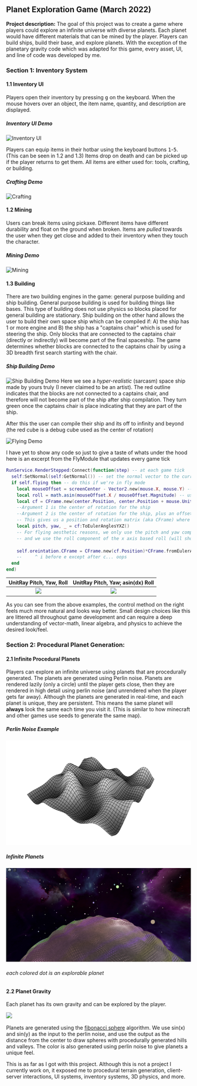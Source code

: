 ## Planet Exploration Game (March 2022)
**Project description:** The goal of this project was to create a game where players could explore an infinite universe with diverse planets. Each planet would have different materials that can be mined by the player. Players can build ships, build their base, and explore planets. With the exception of the planetary gravity code which was adapted for this game, every asset, UI, and line of code was developed by me.

### Section 1:  Inventory System
#### 1.1 Inventory UI
Players open their inventory by pressing <kbd>g</kbd> on the keyboard. When the mouse hovers over an object, the item name, quantity, and description are displayed.
##### Inventory UI Demo
![Inventory UI](https://lh5.googleusercontent.com/rQqQz0kEEIEoqUMlmpGMyG7zu2gfI6fnFJ8801PCaVSQmoxBcFCkLazrroLaK-2FSe0=w2400)

Players can equip items in their hotbar using the keyboard buttons <kbd>1</kbd>-<kbd>5</kbd>. (This can be seen in 1.2 and 1.3) Items drop on death and can be picked up if the player returns to get them. All items are either used for: tools, crafting, or building.

##### Crafting Demo
![Crafting](https://lh4.googleusercontent.com/5X3poHfc8QsjL6MThtwczlRFE3r17UEf489up88daNjGMvjHlGXaGGNgSCIu6riZWtU=w2400)

#### 1.2 Mining
Users can break items using pickaxe. Different items have different durability and float on the ground when broken. Items are *pulled* towards the user when they get close and added to their inventory when they touch the character.

##### Mining Demo
![Mining](https://lh4.googleusercontent.com/d8ZZA-CEF34t4iXrueOdlicw3sPZ4UfCUttnhbrLCj0JqeBi4pGMQ75x9ao0pG9T0ks=w2400)

#### 1.3 Building
There are two building engines in the game: general purpose building and ship building. General purpose building is used for building things like bases. This type of building does not use physics so blocks placed for general building are stationary. Ship building on the other hand allows the user to build their own space ship which can be compiled if: A) the ship has 1 or more engine and B) the ship has a "captains chair" which is used for steering the ship. Only blocks that are connected to the captains chair (directly or indirectly) will become part of the final spaceship. The game determines whether blocks are connected to the captains chair by using a 3D breadth first search starting with the chair. 

##### Ship Building Demo
![Ship Building Demo](https://lh4.googleusercontent.com/MdoiOzlV8AnvwQpIvk3ywJ6YAH8h0KzINd5MWPmZTpl3TJnSuA-0Gpir3YZD2o6GvZI=w2400)
Here we see a *hyper-realistic* (sarcasm) space ship made by yours truly (I never claimed to be an artist).
The red outline indicates that the blocks are not connected to a captains chair, and therefore will not become part of the ship after ship compilation. They turn green once the captains chair is place indicating that they are part of the ship.

After this the user can compile their ship and its off to infinity and beyond (the red cube is a debug cube used as the center of rotation)

![Flying Demo](https://lh5.googleusercontent.com/RsHVToAsd2oOLFOpkwI2eZwdNnWgnXa-qz4ukFRqt45P1sfZCltG0NpW0FXhgmH2IwY=w2400)

I have yet to show any code so just to give a taste of whats under the hood here is an excerpt from the FlyModule that updates every game tick
```Lua
RunService.RenderStepped:Connect(function(step) -- at each game tick
  self:SetNormal(self:GetNormal()) -- set the normal vector to the current normal
  if self.flying then -- do this if we're in fly mode
    local mouseOffset = screenCenter - Vector2.new(mouse.X, mouse.Y) -- get distance of mouse from center of screen
    local roll = math.asin(mouseOffset.X / mouseOffset.Magnitude) -- use mouse distance from center in x axis as the "roll" component of the ship
    local cf = CFrame.new(center.Position, center.Position + mouse.UnitRay.Direction) -- this creates a vector starting at argument 1, looking at argument 2.
    --Argument 1 is the center of rotation for the ship
    --Argument 2 is the center of rotation for the ship, plus an offset which is a ray to the mouse’s position in 3d space
    -- This gives us a position and rotation matrix (aka CFrame) where the position is the current position of the center of rotation and
    local pitch, yaw, _ = cf:ToEulerAnglesYXZ()
    -- For flying aesthetic reasons, we only use the pitch and yaw components of this CFrame,
    -- and we use the roll component of the x axis based roll (will show this)
    
    self.oreintation.CFrame = CFrame.new(cf.Position)*CFrame.fromEulerAnglesYXZ(pitch, yaw, roll) -- this updates the position and rotation of our ship
    --     ^ i before e except after c... oops
  end
end)
```

UnitRay Pitch, Yaw, Roll            |  UnitRay Pitch, Yaw; asin(dx) Roll
:-------------------------:|:-------------------------:
![](https://lh3.googleusercontent.com/ND0W-JeFT6HcB10--Ykv-KfHH0GJ0QJ1VI7hVjNfWmyPSXcxT8esxeHcWCrU7HndRkQ=w2400)  |  ![](https://lh3.googleusercontent.com/KIcUs1sP5ocpqyJqvRN7sQ_N8GmBq4QrWojtZcZd07RIQlp0ffTMGeTGDUf2nfj9wgs=w2400)

As you can see from the above examples, the control method on the right feels much more natural and looks way better. Small design choices like this are littered all throughout game development and can require a deep understanding of vector-math, linear algebra, and physics to achieve the desired look/feel.

### Section 2: Procedural Planet Generation: 

#### 2.1 Infinite Procedural Planets
Players can explore an infinite universe using planets that are procedurally generated. The planets are generated using Perlin noise. Planets are rendered lazily (only a circle) until the player gets close, then they are rendered in high detail using perlin noise (and unrendered when the player gets far away). Although the planets are generated in real-time, and each planet is unique, they are persistent. This means the same planet will **always** look the same each time you visit it. (This is similar to how minecraft and other games use seeds to generate the same map).
##### Perlin Noise Example
![](images/perlin_noise.png)

##### Infinite Planets
![](images/planets.png)
###### *each colored dot is an explorable planet*
#### 2.2 Planet Gravity
Each planet has its own gravity and can be explored by the player.

![](https://lh6.googleusercontent.com/2G2acvP6gImwhZbrHXxwVn74jCrvBrM1h7PTN62znaQsPgvTrmZiIxrQaotWj5i0wVY=w2400)

Planets are generated using the [fibonacci sphere](https://arxiv.org/pdf/0912.4540.pdf) algorithm. We use sin(x) and sin(y) as the input to the perlin noise, and use the output as the distance from the center to draw spheres with procedurally generated hills and valleys. The color is also generated using perlin noise to give planets a unique feel. 

This is as far as I got with this project. Although this is not a project I currently work on, it exposed me to procedural terrain generation, client-server interactions, UI systems, inventory systems, 3D physics, and more.